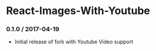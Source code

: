 # React-Images-With-Youtube

### 0.1.0 / 2017-04-19
- Initial release of fork with Youtube Video support
